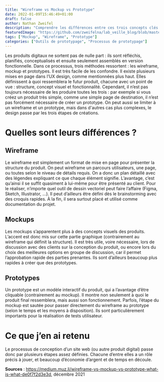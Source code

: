 ```yaml
---
title: "Wireframe vs Mockup vs Prototype"
date: 2022-01-09T15:46:49+01:00
draft: false
author: Nathan Zweifel
description: "Comprendre les différences entre ces trois concepts clés."
featuredImage: "https://github.com/zweifelna/lab_veille_blog/blob/master/content/posts/img/cov_3.jpeg?raw=true"
tags: ["Mockup", "Wireframe", "Prototype"]
categories: ["Outils de prototypage", "Processus de prototypage"]
---
```


Les produits digitaux ne sortent pas de nulle part : ils sont réfléchis, planifiés, conceptualisés et ensuite seulement assemblés en version fonctionnelle. Dans ce processus, trois méthodes ressortent : les wireframe, mockup et prototypes. Il est très facile de les confondre.
Il existe plusieurs mises en page dans l’UX design, comme mentionnées plus haut. Elles définissent à quoi ressemblera le futur produit, chacune avec un point de vue : structure, concept visuel et fonctionnalité. Cependant, il n’est pas toujours nécessaire de les produire toutes les trois : par exemple si vous créez un produit très simple, comme une simple page de destination, il n’est pas forcément nécessaire de créer un prototype. On peut aussi se limiter à un wireframe et un prototype, mais dans d'autres cas plus complexes, le design passe par les trois étapes de créations.
# Quelles sont leurs différences ?
## Wireframe
Le wireframe est simplement un format de mise en page pour présenter la structure du produit. On peut wireframe un parcours utilisateurs, une page, ou toutes selon le niveau de détails requis. On a donc un plan détaillé avec des légendes expliquant ce que chaque élément signifie. L’avantage, c’est qu’ainsi il se suffit quasiment à lui-même pour être présenté au client.
Pour le réaliser, n’importe quel outil de dessin vectoriel peut faire l’affaire (Figma, Sketch, Illustrator, …). Il peut d’ailleurs être défini dès le brainstorming avec des croquis rapides. À la fin, il sera surtout placé et utilisé comme documentation du projet.
## Mockups
Les mockups s’apparentent plus à des concepts visuels des produits. L’accent est donc mis sur cette partie graphique (contrairement au wireframe qui définit la structure). Il est très utile, voire nécessaire, lors de discussion avec des clients sur la conception du produit, ou encore lors du choix des meilleures options en groupe de discussion, car il permet l’approbation rapide des parties prenantes. Ils sont d’ailleurs beaucoup plus rapides à créer que des prototypes.
## Prototypes
Un prototype est un modèle interactif du produit, qui a l’avantage d’être cliquable (contrairement au mockup). Il montre non seulement à quoi le produit final ressemblera, mais aussi son fonctionnement. Parfois, l’étape du mockup est sautée pour passer directement du wireframe au prototype (selon le temps et les moyens à disposition). Ils sont particulièrement importants pour la réalisation de tests utilisateur.
# Ce que j’en ai retenu
Le processus de conception d’un site web (ou autre produit digital) passe donc par plusieurs étapes assez définies. Chacune d’entre elles a un rôle précis à jouer, et beaucoup d’économie d’argent et de temps en découle.

**Sources** : https://medium.muz.li/wireframe-vs-mockup-vs-prototype-what-is-what-de0f7f2d3e3d, décembre 2021
